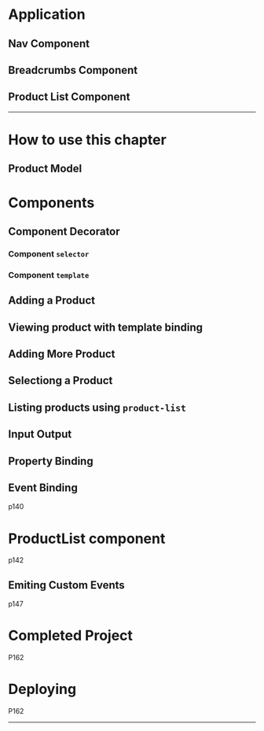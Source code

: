 # Application

## Nav Component

## Breadcrumbs Component

## Product List Component

---

# How to use this chapter

## Product Model

# Components
## Component Decorator
### Component `selector`
### Component `template`

## Adding a Product
## Viewing product with template binding
## Adding More Product
## Selectiong a Product
## Listing products using `product-list`
## Input Output
## Property Binding
## Event Binding
p140

# ProductList component
p142

## Emiting Custom Events
p147

# Completed Project
P162

# Deploying
P162

---


